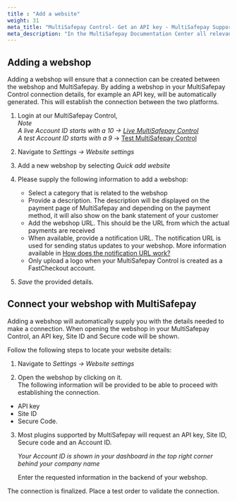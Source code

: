 ```yaml
---
title : "Add a website"
weight: 31
meta_title: "MultiSafepay Control- Get an API key - MultiSafepay Support"
meta_description: "In the MultiSafepay Documentation Center all relevant information regarding our Plugins and API. As well as Support pages for Payment Method, Tools and General Questions. You can also find the contact details of our Support Team and Integration Team."
---
```



## Adding a webshop
Adding a webshop will ensure that a connection can be created between the webshop and MultiSafepay. By adding a webshop in your MultiSafepay Control connection details, for example an API key,  will be automatically generated. This will establish the connection between the two platforms.  

1. Login at our MultiSafepay Control,     
_Note  
A live Account ID starts with a 10 -> [Live MultiSafepay Control](https://merchant.multisafepay.com)  
A test Account ID starts with a 9_ -> [Test MultiSafepay Control](https://testmerchant.multisafepay.com)

2. Navigate to _Settings -> Website settings_

3. Add a new webshop by selecting _Quick add website_

4. Please supply the following information to add a webshop:

   * Select a category that is related to the webshop
   * Provide a description. The description will be displayed on the payment page of MultiSafepay and depending on the payment method, it will also show on the bank statement of your customer
   * Add the webshop URL. This should be the URL from which the actual payments are received
   * When available, provide a notification URL. The notification URL is used for sending status updates to your webshop. More information available in [How does the notification URL work?](/faq/api/how-does-the-notification-url-work/)
   * Only upload a logo when your MultiSafepay Control is created as a FastCheckout account.

5. _Save_ the provided details. 

## Connect your webshop with MultiSafepay
Adding a webshop will automatically supply you with the details needed to make a connection. When opening the webshop in your MultiSafepay Control, an API key, Site ID and Secure code will be shown. 

Follow the following steps to locate your website details:

1. Navigate to _Settings -> Website settings_

2. Open the webshop by clicking on it. <br> The following information will be provided to be able to proceed with establishing the connection. 
* API key
* Site ID
* Secure Code.

3. Most plugins supported by MultiSafepay will request an API key, Site ID, Secure code and an Account ID. <br>

   _Your Account ID is shown in your dashboard in the top right corner behind your company name_ <br>

   Enter the requested information in the backend of your webshop.

The connection is finalized. Place a test order to validate the connection. 



